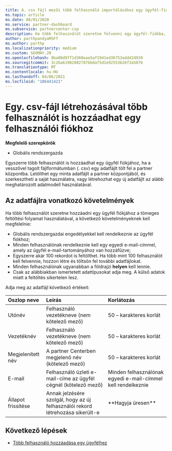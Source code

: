 ```yaml
---
title: A. csv fájl mezői több felhasználó importálásához egy ügyfél-fiókhoz
ms.topic: article
ms.date: 08/01/2020
ms.service: partner-dashboard
ms.subservice: partnercenter-csp
description: Ha több felhasználót szeretne felvenni egy ügyfél-fiókba, hozzon létre egy vesszővel tagolt (. csv) fájlt a megfelelő mezőkkel.
author: parthpandyaMSFT
ms.author: parthp
ms.localizationpriority: medium
ms.custom: SEOMAY.20
ms.openlocfilehash: 8ba08d97f1d360eae5af1941ed36753addd24939
ms.sourcegitcommit: 3c26a61982082787bbdaf5d1e92553b26f3a5076
ms.translationtype: MT
ms.contentlocale: hu-HU
ms.lasthandoff: 04/06/2021
ms.locfileid: "106441421"
---
```

# <a name="add-multiple-users-to-a-customer-account-by-creating-a-csv-file"></a>Egy. csv-fájl létrehozásával több felhasználót is hozzáadhat egy felhasználói fiókhoz

**Megfelelő szerepkörök**

- Globális rendszergazda

Egyszerre több felhasználót is hozzáadhat egy ügyfél fiókjához, ha a vesszővel tagolt fájlformátumban (. csv) egy adatfájlt tölt fel a partner központba. Letölthet egy minta adatfájlt a partner központjából, és szerkesztheti a saját használatra, vagy létrehozhat egy új adatfájlt az alább meghatározott adatmodell használatával.

## <a name="data-file-requirements"></a><a href="" id="creatingtheimportcsvfile"></a>Az adatfájlra vonatkozó követelmények

Ha több felhasználót szeretne hozzáadni egy ügyfél fiókjához a tömeges feltöltési folyamat használatával, a következő követelményeknek kell megfelelnie:

- Globális rendszergazdai engedélyekkel kell rendelkeznie az ügyfél fiókhoz;
- Minden felhasználónak rendelkeznie kell egy egyedi e-mail-címmel, amely az ügyfél e-mail-tartományához van hozzáfűzve;
- Egyszerre akár 100 rekordot is feltölthet. Ha több mint 100 felhasználót kell felvennie, hozzon létre és töltsön fel további adatfájlokat.
- Minden felhasználónak ugyanabban a földrajzi **helyen** kell lennie.
- Csak az alábbiakban ismertetett adattípusokat adja meg. A külső adatok miatt a feltöltés sikertelen lesz.

Adja meg az adatfájl következő értékeit:

| **Oszlop neve** | **Leírás**  | **Korlátozás**  |
|:-------- |:------  |:----- |
| Utónév  | Felhasználó vezetékneve (nem kötelező mező)  | 50 – karakteres korlát  |
| Vezetéknév  | Felhasználó vezetékneve (nem kötelező mező)  | 50 – karakteres korlát  |
| Megjelenített név    | A partner Centerben megjelenő név (kötelező mező)                            | 50 – karakteres korlát                         |
| E-mail   | Felhasználó üzleti e-mail-címe az ügyfél cégnél (kötelező mező)           | Minden felhasználónak egyedi e-mail-címmel kell rendelkeznie |
| Állapot frissítése   | Annak jelzésére szolgál, hogy az új felhasználói rekord létrehozása sikerült-e | \*\*Hagyja üresen\*\*                        |

## <a name="next-steps"></a>Következő lépések

- [Több felhasználó hozzáadása egy ügyfélhez](adding-multiple-users-to-a-customer-account.md)